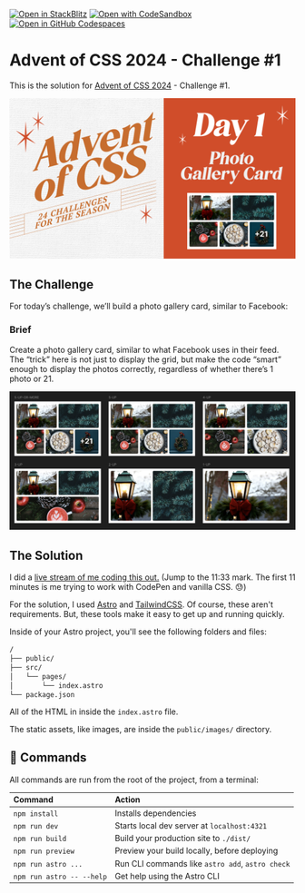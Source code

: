 [![Open in StackBlitz](https://developer.stackblitz.com/img/open_in_stackblitz.svg)](https://stackblitz.com/github/AdventOfCSS/2024-12-01__photo-gallery)
[![Open with CodeSandbox](https://assets.codesandbox.io/github/button-edit-lime.svg)](https://codesandbox.io/p/sandbox/github/AdventOfCSS/2024-12-01__photo-gallery)
[![Open in GitHub Codespaces](https://github.com/codespaces/badge.svg)](https://codespaces.new/AdventOfCSS/2024-12-01__photo-gallery)

# Advent of CSS 2024 - Challenge #1

This is the solution for [Advent of CSS 2024](https://adventofcss.com) - Challenge #1.

![](./images/CSS-CHALLENGE-1.png)

## The Challenge

For today’s challenge, we’ll build a photo gallery card, similar to Facebook:

### Brief

Create a photo gallery card, similar to what Facebook uses in their feed. The “trick” here is not just to display the grid, but make the code “smart” enough to display the photos correctly, regardless of whether there’s 1 photo or 21.

![](./images/day-1.png)

## The Solution

I did a [live stream of me coding this out.](https://youtu.be/UfxfvsgVnVM) (Jump to the 11:33 mark. The first 11 minutes is me trying to work with CodePen and vanilla CSS. 😓)

For the solution, I used [Astro](https://astro.build/) and [TailwindCSS](https://tailwindcss.com/). Of course, these aren't requirements. But, these tools make it easy to get up and running quickly.

Inside of your Astro project, you'll see the following folders and files:

```text
/
├── public/
├── src/
│   └── pages/
│       └── index.astro
└── package.json
```

All of the HTML in inside the `index.astro` file.

The static assets, like images, are inside the `public/images/` directory.

## 🧞 Commands

All commands are run from the root of the project, from a terminal:

| Command                   | Action                                           |
| :------------------------ | :----------------------------------------------- |
| `npm install`             | Installs dependencies                            |
| `npm run dev`             | Starts local dev server at `localhost:4321`      |
| `npm run build`           | Build your production site to `./dist/`          |
| `npm run preview`         | Preview your build locally, before deploying     |
| `npm run astro ...`       | Run CLI commands like `astro add`, `astro check` |
| `npm run astro -- --help` | Get help using the Astro CLI                     |

